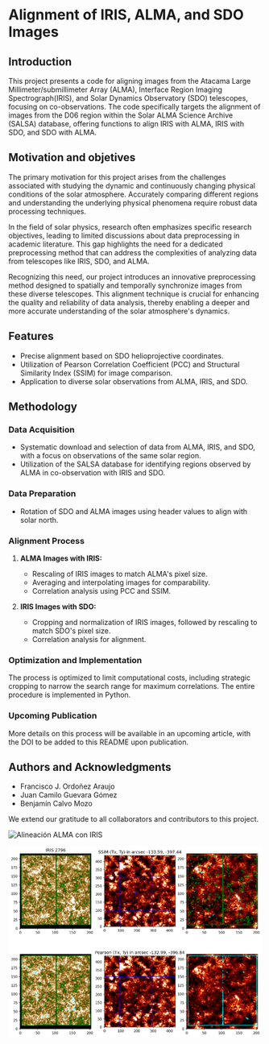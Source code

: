 # Alignment of IRIS, ALMA, and SDO Images

## Introduction
This project presents a  code for aligning images from the Atacama Large Millimeter/submillimeter Array (ALMA), Interface Region Imaging Spectrograph(IRIS), and Solar Dynamics Observatory (SDO) telescopes, focusing on co-observations. The code specifically targets the alignment of images from the D06 region within the Solar ALMA Science Archive (SALSA) database, offering functions to align IRIS with  ALMA, IRIS with SDO, and SDO with ALMA.

## Motivation and objetives
The primary motivation for this project arises from the challenges associated with studying the dynamic and continuously changing physical conditions of the solar atmosphere. Accurately comparing different regions and understanding the underlying physical phenomena require robust data processing techniques. 

In the field of solar physics, research often emphasizes specific research objectives, leading to limited discussions about data preprocessing in academic literature. This gap highlights the need for a dedicated preprocessing method that can address the complexities of analyzing data from telescopes like IRIS, SDO, and ALMA.

Recognizing this need, our project introduces an innovative preprocessing method designed to spatially and temporally synchronize images from these diverse telescopes. This alignment technique is crucial for enhancing the quality and reliability of data analysis, thereby enabling a deeper and more accurate understanding of the solar atmosphere's dynamics.

## Features
- Precise alignment based on SDO helioprojective coordinates.
- Utilization of Pearson Correlation Coefficient (PCC) and Structural Similarity Index (SSIM) for image comparison.
- Application to diverse solar observations from ALMA, IRIS, and SDO.

## Methodology

### Data Acquisition
- Systematic download and selection of data from ALMA, IRIS, and SDO, with a focus on observations of the same solar region.
- Utilization of the SALSA database for identifying regions observed by ALMA in co-observation with IRIS and SDO.

### Data Preparation
- Rotation of SDO and ALMA images using header values to align with solar north.

### Alignment Process
1. **ALMA Images with IRIS:**
   - Rescaling of IRIS images to match ALMA's pixel size.
   - Averaging and interpolating images for comparability.
   - Correlation analysis using PCC and SSIM.

2. **IRIS Images with SDO:**
   - Cropping and normalization of IRIS images, followed by rescaling to match SDO's pixel size.
   - Correlation analysis for alignment.

### Optimization and Implementation
The process is optimized to limit computational costs, including strategic cropping to narrow the search range for maximum correlations. The entire procedure is implemented in Python.

### Upcoming Publication
More details on this process will be available in an upcoming article, with the DOI to be added to this README upon publication.


## Authors and Acknowledgments
- Francisco J. Ordoñez Araujo
- Juan Camilo Guevara Gómez
- Benjamín Calvo Mozo

We extend our gratitude to all collaborators and contributors to this project.









![Alineación ALMA con IRIS](IMAGES_RESULTS/result_alingnment_with_iris.jpg)




![Alineación ALMA con IRIS](IMAGES_RESULTS/IRIS_alignment_with_SDO.png)



